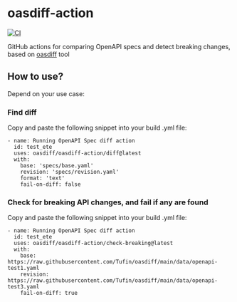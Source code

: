 # oasdiff-action
[![CI](https://github.com/oasdiff/oasdiff-action/actions/workflows/test.yaml/badge.svg)](https://github.com/oasdiff/oasdiff-action/actions)

GitHub actions for comparing OpenAPI specs and detect breaking changes, based on [oasdiff](https://github.com/Tufin/oasdiff) tool

## How to use?
Depend on your use case:

### Find diff
Copy and paste the following snippet into your build .yml file:
```
- name: Running OpenAPI Spec diff action
  id: test_ete
  uses: oasdiff/oasdiff-action/diff@latest
  with:
    base: 'specs/base.yaml'
    revision: 'specs/revision.yaml'
    format: 'text'
    fail-on-diff: false
```

### Check for breaking API changes, and fail if any are found
Copy and paste the following snippet into your build .yml file:
```
- name: Running OpenAPI Spec diff action
  id: test_ete
  uses: oasdiff/oasdiff-action/check-breaking@latest
  with:
    base: https://raw.githubusercontent.com/Tufin/oasdiff/main/data/openapi-test1.yaml
    revision: https://raw.githubusercontent.com/Tufin/oasdiff/main/data/openapi-test3.yaml
    fail-on-diff: true
```
